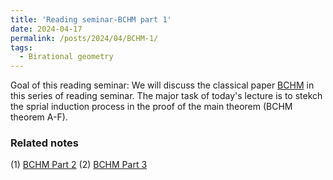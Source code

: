 ```yaml
---
title: 'Reading seminar-BCHM part 1'
date: 2024-04-17
permalink: /posts/2024/04/BCHM-1/
tags:
  - Birational geometry
---
```



Goal of this reading seminar: We will discuss the classical paper [BCHM](https://www.ams.org/journals/jams/2010-23-02/S0894-0347-09-00649-3/S0894-0347-09-00649-3.pdf) in this series of reading seminar. The major task of today's lecture is to stekch the sprial induction process in the proof of the main theorem (BCHM theorem A-F).

### Related notes
(1) [BCHM Part 2](https://yilimath.github.io/posts/2024/05/BCHM-1/)
(2) [BCHM Part 3]()